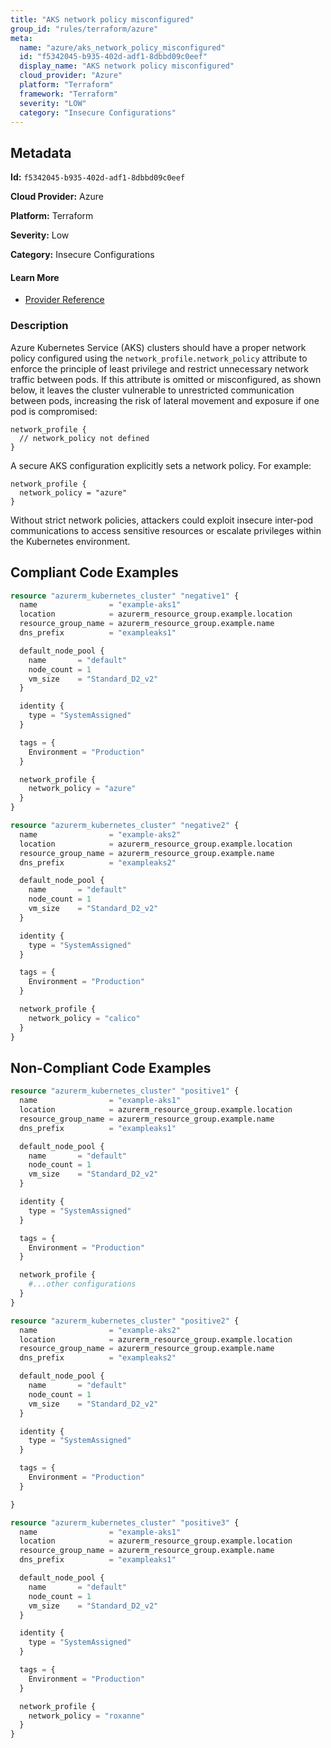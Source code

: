 ```yaml
---
title: "AKS network policy misconfigured"
group_id: "rules/terraform/azure"
meta:
  name: "azure/aks_network_policy_misconfigured"
  id: "f5342045-b935-402d-adf1-8dbbd09c0eef"
  display_name: "AKS network policy misconfigured"
  cloud_provider: "Azure"
  platform: "Terraform"
  framework: "Terraform"
  severity: "LOW"
  category: "Insecure Configurations"
---
```

## Metadata

**Id:** `f5342045-b935-402d-adf1-8dbbd09c0eef`

**Cloud Provider:** Azure

**Platform:** Terraform

**Severity:** Low

**Category:** Insecure Configurations

#### Learn More

 - [Provider Reference](https://registry.terraform.io/providers/hashicorp/azurerm/latest/docs/data-sources/kubernetes_cluster)

### Description

 Azure Kubernetes Service (AKS) clusters should have a proper network policy configured using the `network_profile.network_policy` attribute to enforce the principle of least privilege and restrict unnecessary network traffic between pods. If this attribute is omitted or misconfigured, as shown below, it leaves the cluster vulnerable to unrestricted communication between pods, increasing the risk of lateral movement and exposure if one pod is compromised:

```
network_profile {
  // network_policy not defined
}
```

A secure AKS configuration explicitly sets a network policy. For example:

```
network_profile {
  network_policy = "azure"
}
```
Without strict network policies, attackers could exploit insecure inter-pod communications to access sensitive resources or escalate privileges within the Kubernetes environment.


## Compliant Code Examples
```terraform
resource "azurerm_kubernetes_cluster" "negative1" {
  name                = "example-aks1"
  location            = azurerm_resource_group.example.location
  resource_group_name = azurerm_resource_group.example.name
  dns_prefix          = "exampleaks1"

  default_node_pool {
    name       = "default"
    node_count = 1
    vm_size    = "Standard_D2_v2"
  }

  identity {
    type = "SystemAssigned"
  }

  tags = {
    Environment = "Production"
  }

  network_profile {
    network_policy = "azure"
  }
}

resource "azurerm_kubernetes_cluster" "negative2" {
  name                = "example-aks2"
  location            = azurerm_resource_group.example.location
  resource_group_name = azurerm_resource_group.example.name
  dns_prefix          = "exampleaks2"

  default_node_pool {
    name       = "default"
    node_count = 1
    vm_size    = "Standard_D2_v2"
  }

  identity {
    type = "SystemAssigned"
  }

  tags = {
    Environment = "Production"
  }

  network_profile {
    network_policy = "calico"
  }
}
```
## Non-Compliant Code Examples
```terraform
resource "azurerm_kubernetes_cluster" "positive1" {
  name                = "example-aks1"
  location            = azurerm_resource_group.example.location
  resource_group_name = azurerm_resource_group.example.name
  dns_prefix          = "exampleaks1"

  default_node_pool {
    name       = "default"
    node_count = 1
    vm_size    = "Standard_D2_v2"
  }

  identity {
    type = "SystemAssigned"
  }

  tags = {
    Environment = "Production"
  }

  network_profile {
    #...other configurations
  }
}

resource "azurerm_kubernetes_cluster" "positive2" {
  name                = "example-aks2"
  location            = azurerm_resource_group.example.location
  resource_group_name = azurerm_resource_group.example.name
  dns_prefix          = "exampleaks2"

  default_node_pool {
    name       = "default"
    node_count = 1
    vm_size    = "Standard_D2_v2"
  }

  identity {
    type = "SystemAssigned"
  }

  tags = {
    Environment = "Production"
  }

}

resource "azurerm_kubernetes_cluster" "positive3" {
  name                = "example-aks1"
  location            = azurerm_resource_group.example.location
  resource_group_name = azurerm_resource_group.example.name
  dns_prefix          = "exampleaks1"

  default_node_pool {
    name       = "default"
    node_count = 1
    vm_size    = "Standard_D2_v2"
  }

  identity {
    type = "SystemAssigned"
  }

  tags = {
    Environment = "Production"
  }

  network_profile {
    network_policy = "roxanne"
  }
}
```
